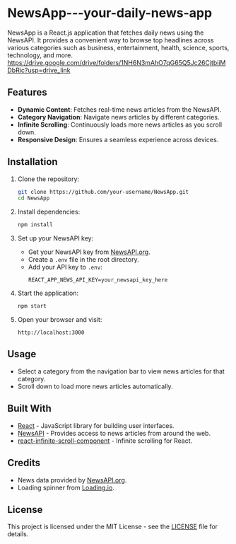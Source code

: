# NewsApp---your-daily-news-app

NewsApp is a React.js application that fetches daily news using the NewsAPI. It provides a convenient way to browse top headlines across various categories such as business, entertainment, health, science, sports, technology, and more. 
https://drive.google.com/drive/folders/1NH6N3mAhO7qG65Q5Jc26CjtbiiMDbRic?usp=drive_link

## Features

- **Dynamic Content**: Fetches real-time news articles from the NewsAPI.
- **Category Navigation**: Navigate news articles by different categories.
- **Infinite Scrolling**: Continuously loads more news articles as you scroll down.
- **Responsive Design**: Ensures a seamless experience across devices.

## Installation

1. Clone the repository:
   ```bash
   git clone https://github.com/your-username/NewsApp.git
   cd NewsApp
   ```

2. Install dependencies:
   ```bash
   npm install
   ```

3. Set up your NewsAPI key:
   - Get your NewsAPI key from [NewsAPI.org](https://newsapi.org/).
   - Create a `.env` file in the root directory.
   - Add your API key to `.env`:
     ```env
     REACT_APP_NEWS_API_KEY=your_newsapi_key_here
     ```

4. Start the application:
   ```bash
   npm start
   ```

5. Open your browser and visit:
   ```
   http://localhost:3000
   ```

## Usage

- Select a category from the navigation bar to view news articles for that category.
- Scroll down to load more news articles automatically.

## Built With

- [React](https://reactjs.org/) - JavaScript library for building user interfaces.
- [NewsAPI](https://newsapi.org/) - Provides access to news articles from around the web.
- [react-infinite-scroll-component](https://www.npmjs.com/package/react-infinite-scroll-component) - Infinite scrolling for React.

## Credits

- News data provided by [NewsAPI.org](https://newsapi.org/).
- Loading spinner from [Loading.io](https://loading.io/).

## License

This project is licensed under the MIT License - see the [LICENSE](LICENSE) file for details.
